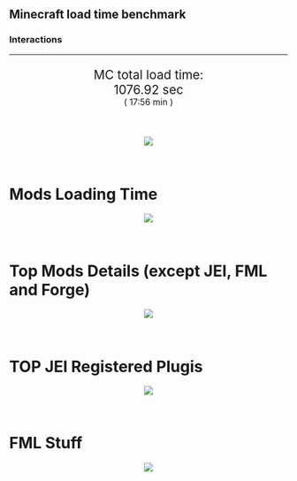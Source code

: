 ## Minecraft load time benchmark

### Interactions

---

<p align="center" style="font-size:160%;">
MC total load time:<br>
1076.92 sec
<br>
<sup><sub>(
17:56 min
)</sub></sup>
</p>

<br>


<p align="center">
<img src="https://quickchart.io/chart?w=400&h=30&c={%20type:%20'horizontalBar',%20data:%20{%20datasets:%20[%20{label:%20'MODS:',%20data:%20[622.99]},%20{label:%20'FML%20stuff:',%20data:%20[453.93]}%20]%20},%20options:%20{%20scales:%20{%20xAxes:%20[{display:%20false,stacked:%20true}],%20yAxes:%20[{display:%20false,stacked:%20true}],%20},%20elements:%20{rectangle:%20{borderWidth:%202}},%20legend:%20{display:%20false,},%20plugins:%20{datalabels:%20{color:%20'white',formatter:%20(value,%20context)%20=>%20[context.dataset.label,%20value].join('%20')%20}}%20}%20}"/>
</p>

<br>

# Mods Loading Time
<p align="center">
<img src="https://quickchart.io/chart?w=400&h=300&c={%20type:%20'outlabeledPie',%20options:%20{%20cutoutPercentage:%2025,%20plugins:%20{%20legend:%20!1,%20outlabels:%20{%20stretch:%205,%20padding:%201,%20text:%20(v,i)=>[%20v.labels[v.dataIndex],'%20',%20(v.percent*1000|0)/10,%20String.fromCharCode(37)].join('')%20}%20}%20},%20data:%20{...%20`%20436e17%2083.51s%20Had%20Enough%20Items;%203C6315%2049.93s%20Had%20Enough%20Items%20(Plugins);%208f3087%2023.19s%20Forge%20Mod%20Loader;%20813e81%2018.15s%20OpenComputers;%20516fa8%2017.75s%20Ender%20IO;%20219e4b%2017.48s%20Multiblock'd;%208f3041%2017.43s%20Tech%20Reborn;%205161a8%2016.27s%20CraftTweaker2;%20213664%2010.57s%20Forestry;%208f304e%2010.05s%20Astral%20Sorcery;%20cd922c%209.75s%20NuclearCraft;%208c2ccd%209.36s%20Immersive%20Engineering;%202caacd%207.93s%20PneumaticCraft:%20Repressurized;%208451a8%207.56s%20LibrarianLib%20Stage%202;%20216364%207.46s%20Xaero's%20Minimap;%206e176a%206.97s%20Unlimited%20Chisel%20Works;%20436e17%206.15s%20Integrated%20Dynamics;%20515ba8%205.63s%20WrapUp;%20814a3e%205.15s%20RFTools;%203e68ba%205.13s%20AE2%20Unofficial%20Extended%20Life;%20216364%205.11s%20Thermal%20Expansion;%20444444%20187.22s%2089%20Other%20mods;%20333333%2086.93s%20240%20'Fast'%20mods%20(load%201.0s%20-%200.1s);%20222222%208.32s%20214%20'Instant'%20mods%20(load%20%3C%200.1s)%20`%20.split(';').reduce((a,%20l)%20=>%20{%20l.match(/(\w{6})%20*(\d*\.\d*)s%20(.*)/)%20.slice(1).map((a,%20i)%20=>%20[[String.fromCharCode(35),a].join(''),%20parseFloat(a),%20a][i])%20.forEach((s,%20i)%20=>%20[a.datasets[0].backgroundColor,%20a.datasets[0].data,%20a.labels][i].push(s)%20);%20return%20a%20},%20{%20labels:%20[],%20datasets:%20[{%20backgroundColor:%20[],%20data:%20[],%20borderColor:%20'rgba(22,22,22,0.3)',%20borderWidth:%201%20}]%20})%20}%20}"/>
</p>

<br>

# Top Mods Details (except JEI, FML and Forge)
<p align="center">
<img src="https://quickchart.io/chart?w=400&h=450&c={%20options:%20{%20scales:%20{%20xAxes:%20[{stacked:%20true}],%20yAxes:%20[{stacked:%20true}],%20},%20plugins:%20{%20datalabels:%20{%20anchor:%20'end',%20align:%20'top',%20color:%20'white',%20backgroundColor:%20'rgba(46,%20140,%20171,%200.6)',%20borderColor:%20'rgba(41,%20168,%20194,%201.0)',%20borderWidth:%200.5,%20borderRadius:%203,%20padding:%200,%20font:%20{size:10},%20formatter:%20(v,ctx)%20=>%20ctx.datasetIndex!=ctx.chart.data.datasets.length-1%20?%20null%20:%20[((ctx.chart.data.datasets.reduce((a,b)=>a-%20-b.data[ctx.dataIndex],0)*10)|0)/10,'s'].join('')%20},%20colorschemes:%20{%20scheme:%20'office.Damask6'%20}%20}%20},%20type:%20'bar',%20data:%20{...(()%20=>%20{%20let%20a%20=%20{%20labels:%20[],%20datasets:%20[]%20};%20`%201:%20Construction;%202:%20Loading%20Resources;%203:%20PreInitialization;%204:%20Initialization;%205:%20InterModComms$IMC;%206:%20PostInitialization;%207:%20LoadComplete;%208:%20ModIdMapping%20`%20.split(';')%20.map(l%20=>%20l.match(/\d:%20(.*)/).slice(1))%20.forEach(([name])%20=>%20a.datasets.push({%20label:%20name,%20data:%20[]%20}));%20`%201%202%203%204%205%206%207%208%20;%20OpenComputers%20|%200.28|%200.02|%2010.56|%206.84|%200.45|%200.00|%200.00|%200.00;%20Ender%20IO%20|%202.56|%200.01|%205.10|%201.37|%206.75|%200.37|%200.00|%201.59;%20Multiblock'd%20|%200.17|%200.00|%2011.78|%200.53|%200.00|%204.98|%200.02|%200.00;%20Tech%20Reborn%20|%200.13|%200.01|%2010.37|%203.97|%200.00|%202.96|%200.00|%200.00;%20CraftTweaker2%20|%201.58|%200.00|%208.30|%200.01|%200.00|%206.38|%200.00|%200.00;%20Forestry%20|%201.04|%200.01|%205.97|%203.07|%200.02|%200.47|%200.00|%200.00;%20Astral%20Sorcery%20|%200.33|%200.01|%205.38|%202.96|%200.00|%201.37|%200.00|%200.00;%20NuclearCraft%20|%201.28|%200.01|%206.68|%201.15|%200.00|%200.47|%200.00|%200.17;%20Immersive%20Engineering%20|%201.47|%200.01|%202.02|%202.16|%200.00|%203.70|%200.00|%200.00;%20PneumaticCraft:%20Repressurized%20|%201.32|%200.01|%202.40|%202.11|%200.00|%202.09|%200.00|%200.00;%20LibrarianLib%20Stage%202%20|%200.01|%200.05|%207.26|%200.19|%200.00|%200.05|%200.00|%200.00;%20Xaero's%20Minimap%20|%200.34|%200.00|%200.04|%204.09|%200.00|%203.00|%200.00|%200.00%20`%20.split(';').slice(1)%20.map(l%20=>%20l.split('|').map(s%20=>%20s.trim()))%20.forEach(([name,%20...arr],%20i)%20=>%20{%20a.labels.push(name);%20arr.forEach((v,%20j)%20=>%20a.datasets[j].data[i]%20=%20v)%20});%20return%20a%20})()}%20}"/>
</p>

<br>

# TOP JEI Registered Plugis
<p align="center">
<img src="https://quickchart.io/chart?w=700&c={%20options:%20{%20elements:%20{%20rectangle:%20{%20borderWidth:%201%20}%20},%20legend:%20false%20},%20type:%20'horizontalBar',%20data:%20{...(()%20=>%20{%20let%20a%20=%20{%20labels:%20[],%20datasets:%20[{%20backgroundColor:%20'rgba(0,%2099,%20132,%200.5)',%20borderColor:%20'rgb(0,%2099,%20132)',%20data:%20[]%20}]%20};%20`%207.67:%20li.cil.oc.integration.jei.ModPluginOpenComputers;%204.56:%20jeresources.jei.JEIConfig;%204.53:%20cofh.thermalexpansion.plugins.jei.JEIPluginTE;%203.51:%20com.cleanroommc.multiblocked.jei.JeiPlugin;%203.35:%20crazypants.enderio.machines.integration.jei.MachinesPlugin;%203.26:%20forestry.factory.recipes.jei.FactoryJeiPlugin;%203.16:%20com.rwtema.extrautils2.crafting.jei.XUJEIPlugin;%201.56:%20com.buuz135.industrial.jei.JEICustomPlugin;%201.48:%20nc.integration.jei.NCJEI;%201.38:%20mezz.jei.plugins.vanilla.VanillaPlugin;%201.09:%20com.buuz135.thaumicjei.ThaumcraftJEIPlugin;%200.89:%20crazypants.enderio.base.integration.jei.JeiPlugin;%200.80:%20sblectric.lightningcraft.integration.jei.JEIPlugin;%200.76:%20techreborn.compat.jei.TechRebornJeiPlugin;%200.54:%20mctmods.smelteryio.library.util.jei.JEI;%2011.39:%20Other%20144%20Plugins%20`%20.split(';')%20.map(l%20=>%20l.split(':'))%20.forEach(([time,%20name])%20=>%20{%20a.labels.push(name);%20a.datasets[0].data.push(time)%20})%20;%20return%20a%20})()%20}%20}"/>
</p>

<br>

# FML Stuff
<p align="center">
<img src="https://quickchart.io/chart?w=500&h=400&c={%20options:%20{%20rotation:%20Math.PI,%20cutoutPercentage:%2055,%20plugins:%20{%20legend:%20!1,%20outlabels:%20{%20stretch:%205,%20padding:%201,%20text:%20(v)=>v.labels%20},%20doughnutlabel:%20{%20labels:%20[%20{%20text:%20'FML%20stuff:',%20color:%20'rgba(128,%20128,%20128,%200.5)',%20font:%20{size:%2018}%20},%20{%20text:%20[453.93,'s'].join(''),%20color:%20'rgba(128,%20128,%20128,%201)',%20font:%20{size:%2022}%20}%20]%20},%20}%20},%20type:%20'outlabeledPie',%20data:%20{...(()%20=>%20{%20let%20a%20=%20{%20labels:%20[],%20datasets:%20[{%20backgroundColor:%20[],%20data:%20[],%20borderColor:%20'rgba(22,22,22,0.3)',%20borderWidth:%202%20}]%20};%20`%20993A00%2010.11s%20Loading%20sounds;%20994400%2010.28s%20Loading%20Resource%20-%20SoundHandler;%20994F00%204.94s%20Applying%20remove%20recipe%20actions;%20995900%200.09s%20Applying%20remove%20furnace%20recipe%20actions;%20996300%201.80s%20Indexing%20ingredients;%20996D00%2020.65s%20Indexing%20ingredients;%20444444%20406.06s%20Other%20`%20.split(';')%20.map(l%20=>%20l.match(/(\w{6})%20*(\d*\.\d*)s%20(.*)/))%20.forEach(([,%20col,%20time,%20name])%20=>%20{%20a.labels.push([name,%20'%20',%20time,%20's'].join(''));%20a.datasets[0].data.push(parseFloat(time));%20a.datasets[0].backgroundColor.push([String.fromCharCode(35),%20col].join(''))%20})%20;%20return%20a%20})()}%20}"/>
</p>

<br>
